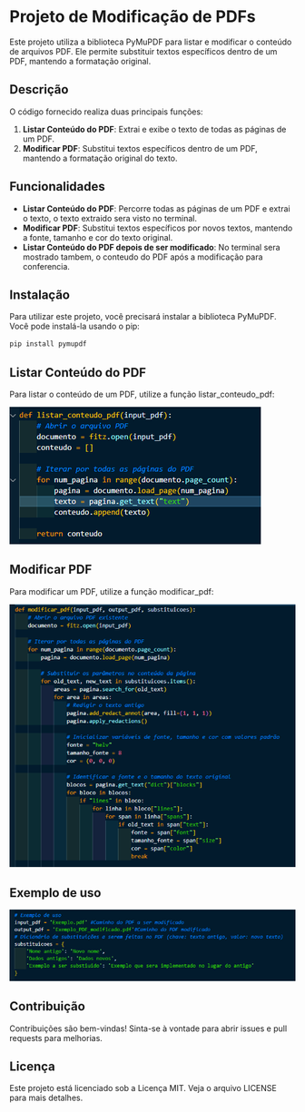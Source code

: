# Projeto de Modificação de PDFs

Este projeto utiliza a biblioteca PyMuPDF para listar e modificar o conteúdo de arquivos PDF. Ele permite substituir textos específicos dentro de um PDF, mantendo a formatação original.

## Descrição

O código fornecido realiza duas principais funções:
1. **Listar Conteúdo do PDF**: Extrai e exibe o texto de todas as páginas de um PDF.
2. **Modificar PDF**: Substitui textos específicos dentro de um PDF, mantendo a formatação original do texto.

## Funcionalidades

- **Listar Conteúdo do PDF**: Percorre todas as páginas de um PDF e extrai o texto, o texto extraido sera visto no terminal.
- **Modificar PDF**: Substitui textos específicos por novos textos, mantendo a fonte, tamanho e cor do texto original.
- **Listar Conteúdo do PDF depois de ser modificado**: No terminal sera mostrado tambem, o conteudo do PDF após a modificação para conferencia.

## Instalação

Para utilizar este projeto, você precisará instalar a biblioteca PyMuPDF. Você pode instalá-la usando o pip:

```bash
pip install pymupdf
```


## Listar Conteúdo do PDF
Para listar o conteúdo de um PDF, utilize a função listar_conteudo_pdf:

![Print da tela listando o conteúdo do PDF](https://github.com/Matheusisa/Modificar_PDF/blob/main/README/Listar_conteudo_PDF.png)

## Modificar PDF
Para modificar um PDF, utilize a função modificar_pdf:

![Print da tela listando o conteúdo do PDF](https://github.com/Matheusisa/Modificar_PDF/blob/main/README/Modificar_PDF.png)

## Exemplo de uso 
![Print da tela listando o conteúdo do PDF](https://github.com/Matheusisa/Modificar_PDF/blob/main/README/Exemplo_de_uso.png)


## Contribuição
Contribuições são bem-vindas! Sinta-se à vontade para abrir issues e pull requests para melhorias.

## Licença
Este projeto está licenciado sob a Licença MIT. Veja o arquivo LICENSE para mais detalhes.
